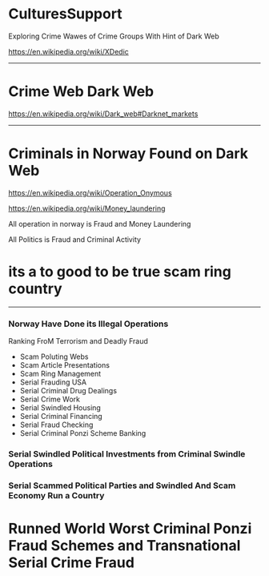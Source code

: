 # CulturesSupport
Exploring Crime Wawes of Crime Groups With Hint of Dark Web


https://en.wikipedia.org/wiki/XDedic

---------------------

# Crime Web Dark Web




https://en.wikipedia.org/wiki/Dark_web#Darknet_markets

------------------

# Criminals in Norway Found on Dark Web


https://en.wikipedia.org/wiki/Operation_Onymous


https://en.wikipedia.org/wiki/Money_laundering


All operation in norway is Fraud and Money Laundering

All Politics is Fraud and Criminal Activity




# its a to good to be true scam ring country




------------------


### Norway Have Done its Illegal Operations 

Ranking FroM Terrorism and Deadly Fraud

- Scam Poluting Webs
- Scam Article Presentations
- Scam Ring Management
- Serial Frauding USA
- Serial Criminal Drug Dealings
- Serial Crime Work
- Serial Swindled Housing
- Serial Criminal Financing
- Serial Fraud Checking
- Serial Criminal Ponzi Scheme Banking


### Serial Swindled Political Investments from Criminal Swindle Operations
### Serial Scammed Political Parties and Swindled And Scam Economy Run a Country
# Runned World Worst Criminal Ponzi Fraud Schemes and Transnational Serial Crime Fraud

